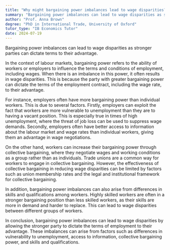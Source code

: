 ```yaml
---
title: "Why might bargaining power imbalances lead to wage disparities?"
summary: "Bargaining power imbalances can lead to wage disparities as stronger parties can dictate terms to their advantage."
author: "Prof. Anna Brown"
degree: "PhD in International Trade, University of Oxford"
tutor_type: "IB Economics Tutor"
date: 2024-07-19
---
```


Bargaining power imbalances can lead to wage disparities as stronger parties can dictate terms to their advantage.

In the context of labour markets, bargaining power refers to the ability of workers or employers to influence the terms and conditions of employment, including wages. When there is an imbalance in this power, it often results in wage disparities. This is because the party with greater bargaining power can dictate the terms of the employment contract, including the wage rate, to their advantage.

For instance, employers often have more bargaining power than individual workers. This is due to several factors. Firstly, employers can exploit the fact that workers are more vulnerable to unemployment than they are to having a vacant position. This is especially true in times of high unemployment, where the threat of job loss can be used to suppress wage demands. Secondly, employers often have better access to information about the labour market and wage rates than individual workers, giving them an advantage in wage negotiations.

On the other hand, workers can increase their bargaining power through collective bargaining, where they negotiate wages and working conditions as a group rather than as individuals. Trade unions are a common way for workers to engage in collective bargaining. However, the effectiveness of collective bargaining in reducing wage disparities can be limited by factors such as union membership rates and the legal and institutional framework for collective bargaining.

In addition, bargaining power imbalances can also arise from differences in skills and qualifications among workers. Highly skilled workers are often in a stronger bargaining position than less skilled workers, as their skills are more in demand and harder to replace. This can lead to wage disparities between different groups of workers.

In conclusion, bargaining power imbalances can lead to wage disparities by allowing the stronger party to dictate the terms of employment to their advantage. These imbalances can arise from factors such as differences in vulnerability to unemployment, access to information, collective bargaining power, and skills and qualifications.
    